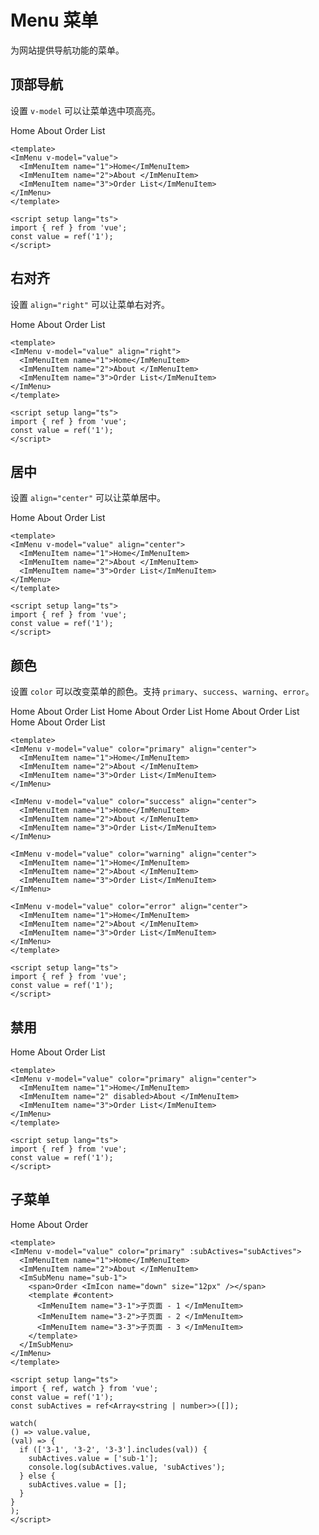 # Menu 菜单

为网站提供导航功能的菜单。

<script setup lang="ts">
import { ref, watch } from 'vue';
const value = ref('1');
const subActives = ref<Array<string | number>>([]);

watch(
  () => value.value,
  (val) => {
    if (['3-1', '3-2', '3-3'].includes(val)) {
      subActives.value = ['sub-1'];
      console.log(subActives.value, 'subActives');
    } else {
      subActives.value = [];
    }
  }
);
</script>

## 顶部导航

设置 `v-model` 可以让菜单选中项高亮。

<ImMenu v-model="value">
  <ImMenuItem name="1">Home</ImMenuItem>
  <ImMenuItem name="2">About </ImMenuItem>
  <ImMenuItem name="3">Order List</ImMenuItem>
</ImMenu>

```vue
<template>
<ImMenu v-model="value">
  <ImMenuItem name="1">Home</ImMenuItem>
  <ImMenuItem name="2">About </ImMenuItem>
  <ImMenuItem name="3">Order List</ImMenuItem>
</ImMenu>
</template>

<script setup lang="ts">
import { ref } from 'vue';
const value = ref('1');
</script>
```

## 右对齐

设置 `align="right"` 可以让菜单右对齐。

<ImMenu v-model="value" align="right">
  <ImMenuItem name="1">Home</ImMenuItem>
  <ImMenuItem name="2">About </ImMenuItem>
  <ImMenuItem name="3">Order List</ImMenuItem>
</ImMenu>

```vue
<template>
<ImMenu v-model="value" align="right">
  <ImMenuItem name="1">Home</ImMenuItem>
  <ImMenuItem name="2">About </ImMenuItem>
  <ImMenuItem name="3">Order List</ImMenuItem>
</ImMenu>
</template>

<script setup lang="ts">
import { ref } from 'vue';
const value = ref('1');
</script>
```
## 居中

设置 `align="center"`  可以让菜单居中。

<ImMenu v-model="value" align="center">
  <ImMenuItem name="1">Home</ImMenuItem>
  <ImMenuItem name="2">About </ImMenuItem>
  <ImMenuItem name="3">Order List</ImMenuItem>
</ImMenu>

```vue
<template>
<ImMenu v-model="value" align="center">
  <ImMenuItem name="1">Home</ImMenuItem>
  <ImMenuItem name="2">About </ImMenuItem>
  <ImMenuItem name="3">Order List</ImMenuItem>
</ImMenu>
</template>

<script setup lang="ts">
import { ref } from 'vue';
const value = ref('1');
</script>
```

## 颜色

设置 `color` 可以改变菜单的颜色。支持 `primary`、`success`、`warning`、`error`。

<ImMenu v-model="value" color="primary" align="center">
  <ImMenuItem name="1">Home</ImMenuItem>
  <ImMenuItem name="2">About </ImMenuItem>
  <ImMenuItem name="3">Order List</ImMenuItem>
</ImMenu>

<ImMenu v-model="value" color="success" align="center">
  <ImMenuItem name="1">Home</ImMenuItem>
  <ImMenuItem name="2">About </ImMenuItem>
  <ImMenuItem name="3">Order List</ImMenuItem>
</ImMenu>

<ImMenu v-model="value" color="warning" align="center">
  <ImMenuItem name="1">Home</ImMenuItem>
  <ImMenuItem name="2">About </ImMenuItem>
  <ImMenuItem name="3">Order List</ImMenuItem>
</ImMenu>

<ImMenu v-model="value" color="error" align="center">
  <ImMenuItem name="1">Home</ImMenuItem>
  <ImMenuItem name="2">About </ImMenuItem>
  <ImMenuItem name="3">Order List</ImMenuItem>
</ImMenu>


```vue
<template>
<ImMenu v-model="value" color="primary" align="center">
  <ImMenuItem name="1">Home</ImMenuItem>
  <ImMenuItem name="2">About </ImMenuItem>
  <ImMenuItem name="3">Order List</ImMenuItem>
</ImMenu>

<ImMenu v-model="value" color="success" align="center">
  <ImMenuItem name="1">Home</ImMenuItem>
  <ImMenuItem name="2">About </ImMenuItem>
  <ImMenuItem name="3">Order List</ImMenuItem>
</ImMenu>

<ImMenu v-model="value" color="warning" align="center">
  <ImMenuItem name="1">Home</ImMenuItem>
  <ImMenuItem name="2">About </ImMenuItem>
  <ImMenuItem name="3">Order List</ImMenuItem>
</ImMenu>

<ImMenu v-model="value" color="error" align="center">
  <ImMenuItem name="1">Home</ImMenuItem>
  <ImMenuItem name="2">About </ImMenuItem>
  <ImMenuItem name="3">Order List</ImMenuItem>
</ImMenu>
</template>

<script setup lang="ts">
import { ref } from 'vue';
const value = ref('1');
</script>
```

## 禁用

<ImMenu v-model="value" color="primary" align="center">
  <ImMenuItem name="1">Home</ImMenuItem>
  <ImMenuItem name="2" disabled>About </ImMenuItem>
  <ImMenuItem name="3">Order List</ImMenuItem>
</ImMenu>

```vue
<template>
<ImMenu v-model="value" color="primary" align="center">
  <ImMenuItem name="1">Home</ImMenuItem>
  <ImMenuItem name="2" disabled>About </ImMenuItem>
  <ImMenuItem name="3">Order List</ImMenuItem>
</ImMenu>
</template>

<script setup lang="ts">
import { ref } from 'vue';
const value = ref('1');
</script>
```

## 子菜单

<ImMenu v-model="value" color="primary" :subActives="subActives">
    <ImMenuItem name="1">Home</ImMenuItem>
    <ImMenuItem name="2">About </ImMenuItem>
    <ImSubMenu name="sub-1">
      <span>Order <ImIcon name="down" size="12px" /></span>
      <template #content>
        <ImMenuItem name="3-1">子页面 - 1 </ImMenuItem>
        <ImMenuItem name="3-2">子页面 - 2 </ImMenuItem>
        <ImMenuItem name="3-3">子页面 - 3 </ImMenuItem>
      </template>
    </ImSubMenu>
  </ImMenu>

  ```vue
<template>
<ImMenu v-model="value" color="primary" :subActives="subActives">
    <ImMenuItem name="1">Home</ImMenuItem>
    <ImMenuItem name="2">About </ImMenuItem>
    <ImSubMenu name="sub-1">
      <span>Order <ImIcon name="down" size="12px" /></span>
      <template #content>
        <ImMenuItem name="3-1">子页面 - 1 </ImMenuItem>
        <ImMenuItem name="3-2">子页面 - 2 </ImMenuItem>
        <ImMenuItem name="3-3">子页面 - 3 </ImMenuItem>
      </template>
    </ImSubMenu>
  </ImMenu>
</template>

<script setup lang="ts">
import { ref, watch } from 'vue';
const value = ref('1');
const subActives = ref<Array<string | number>>([]);

watch(
  () => value.value,
  (val) => {
    if (['3-1', '3-2', '3-3'].includes(val)) {
      subActives.value = ['sub-1'];
      console.log(subActives.value, 'subActives');
    } else {
      subActives.value = [];
    }
  }
);
</script>
```
